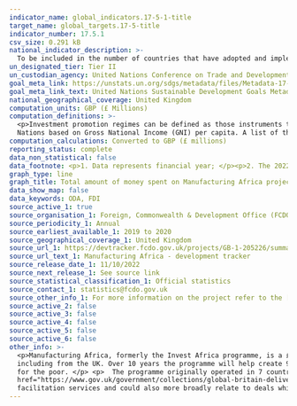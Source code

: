 ```yaml
---
indicator_name: global_indicators.17-5-1-title
target_name: global_targets.17-5-title
indicator_number: 17.5.1
csv_size: 0.291 kB
national_indicator_description: >-
  To be included in the number of countries that have adopted and implemented investment promotion regimes, the existence of at least one type of promotion instrument (eg an investment guarantee scheme) would be sufficient. The Manufacturing Africa programme fulfills this requirement.
un_designated_tier: Tier II
un_custodian_agency: United Nations Conference on Trade and Development (UNCTAD)
goal_meta_link: https://unstats.un.org/sdgs/metadata/files/Metadata-17-05-01.pdf
goal_meta_link_text: United Nations Sustainable Development Goals Metadata (PDF)
national_geographical_coverage: United Kingdom
computation_units: GBP (£ Millions)
computation_definitions: >-
  <p>Investment promotion regimes can be defined as those instruments that directly aim at encouraging outward or inward foreign investment through particular measures of the home or host countries of investment. </p> <p>The Least Developed Countries (LDCs) are defined by the United
  Nations based on Gross National Income (GNI) per capita. A list of the current LDCs can be found on the  <a href="http://www.oecd.org/dac/financing-sustainable-development/development-finance-standards/daclist.htm">OECD website</a>.</p>
computation_calculations: Converted to GBP (£ millions)
reporting_status: complete
data_non_statistical: false
data_footnote: <p>1. Data represents financial year; </p><p>2. The 2022 to 2023 figure shows spend to date</p> 
graph_type: line
graph_title: Total amount of money spent on Manufacturing Africa project 
data_show_map: false
data_keywords: ODA, FDI
source_active_1: true
source_organisation_1: Foreign, Commonwealth & Development Office (FCDO)
source_periodicity_1: Annual
source_earliest_available_1: 2019 to 2020
source_geographical_coverage_1: United Kingdom
source_url_1: https://devtracker.fcdo.gov.uk/projects/GB-1-205226/summary
source_url_text_1: Manufacturing Africa - development tracker
source_release_date_1: 11/10/2022
source_next_release_1: See source link
source_statistical_classification_1: Official statistics
source_contact_1: statistics@fcdo.gov.uk
source_other_info_1: For more information on the project refer to the [Documents tab] within the source (https://devtracker.fcdo.gov.uk/projects/GB-1-205226/documents)
source_active_2: false
source_active_3: false
source_active_4: false
source_active_5: false
source_active_6: false
other_info: >-
  <p>Manufacturing Africa, formerly the Invest Africa programme, is a £100 million initiative that aims to increase foreign direct investment (FDI) into manufacturing in Africa. It does so by working with developing-country governments, international investors, buyers, and financiers –
  including from the UK. Over 10 years the programme will help create 90,000 jobs and generate £1.2 billion of new FDI. It will support developing countries to industrialise, produce higher value-added goods, and thereby transform their economies, creating high quality job opportunities
  for the poor. </p> <p>  The programme originally operated in 7 countries – Ethiopia, Uganda, Rwanda, Kenya, Nigeria, Senegal and Cote D’Ivoire. From April 2021 the programme is focused on 5 countries (same list of 7, excuding Cote D'Ivoire and Uganda). This project feeds into the <a
  href="https://www.gov.uk/government/collections/global-britain-delivering-on-our-international-ambition">Global Britain agenda</a> – building wider and deeper global markets that will benefit the UK. </p> <p>The Manufacturing Africa programme supports UK investors though investment
  facilitation services and could also more broadly relate to deals which create new export opportunities for UK companies.</p> Data follows the UN specification for this indicator. This indicator has been identified in collaboration with topic experts.
---
```


